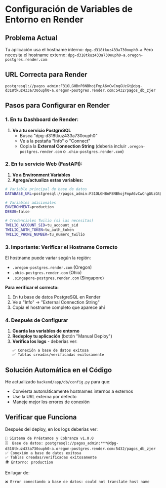 # Configuración de Variables de Entorno en Render

## Problema Actual
Tu aplicación usa el hostname interno: `dpg-d318tkuz433a730ouph0-a`
Pero necesita el hostname externo: `dpg-d318tkuz433a730ouph0-a.oregon-postgres.render.com`

## URL Correcta para Render
```
postgresql://pagos_admin:F31OLGHBnP8NBhojFmpA6vCwCngGUzGt@dpg-d318tkuz433a730ouph0-a.oregon-postgres.render.com:5432/pagos_db_zjer
```

## Pasos para Configurar en Render

### 1. En tu Dashboard de Render:

1. **Ve a tu servicio PostgreSQL**
   - Busca "dpg-d318tkuz433a730ouph0"
   - Ve a la pestaña "Info" o "Connect"
   - Copia la **External Connection String** (debería incluir `.oregon-postgres.render.com` o `.ohio-postgres.render.com`)

### 2. En tu servicio Web (FastAPI):

1. **Ve a Environment Variables**
2. **Agrega/actualiza estas variables:**

```bash
# Variable principal de base de datos
DATABASE_URL=postgresql://pagos_admin:F31OLGHBnP8NBhojFmpA6vCwCngGUzGt@dpg-d318tkuz433a730ouph0-a.oregon-postgres.render.com:5432/pagos_db_zjer

# Variables adicionales
ENVIRONMENT=production
DEBUG=false

# Credenciales Twilio (si las necesitas)
TWILIO_ACCOUNT_SID=tu_account_sid
TWILIO_AUTH_TOKEN=tu_auth_token
TWILIO_PHONE_NUMBER=tu_numero_twilio
```

### 3. Importante: Verificar el Hostname Correcto

El hostname puede variar según la región:
- `.oregon-postgres.render.com` (Oregon)
- `.ohio-postgres.render.com` (Ohio)
- `.singapore-postgres.render.com` (Singapore)

**Para verificar el correcto:**
1. En tu base de datos PostgreSQL en Render
2. Ve a "Info" → "External Connection String"
3. Copia el hostname completo que aparece ahí

### 4. Después de Configurar

1. **Guarda las variables de entorno**
2. **Redeploy tu aplicación** (botón "Manual Deploy")
3. **Verifica los logs** - deberías ver:
   ```
   ✅ Conexión a base de datos exitosa
   ✅ Tablas creadas/verificadas exitosamente
   ```

## Solución Automática en el Código

He actualizado `backend/app/db/config.py` para que:
- Convierta automáticamente hostnames internos a externos
- Use la URL externa por defecto
- Maneje mejor los errores de conexión

## Verificar que Funciona

Después del deploy, en los logs deberías ver:
```
🚀 Sistema de Préstamos y Cobranza v1.0.0
🗄️  Base de datos: postgresql://pagos_admin:***@dpg-d318tkuz433a730ouph0-a.oregon-postgres.render.com:5432/pagos_db_zjer
✅ Conexión a base de datos exitosa
✅ Tablas creadas/verificadas exitosamente
🌍 Entorno: production
```

En lugar de:
```
❌ Error conectando a base de datos: could not translate host name
```